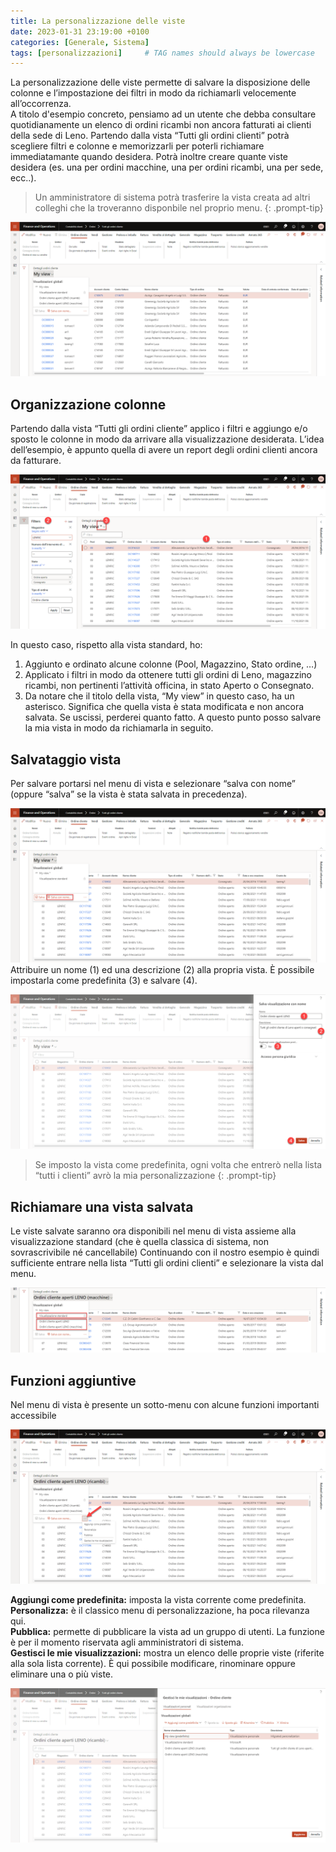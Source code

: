 ```yaml
---
title: La personalizzazione delle viste
date: 2023-01-31 23:19:00 +0100
categories: [Generale, Sistema]
tags: [personalizzazioni]     # TAG names should always be lowercase
---
```


La personalizzazione delle viste permette di salvare la disposizione delle colonne e l’impostazione dei filtri in modo da richiamarli velocemente all’occorrenza.  
A titolo d'esempio concreto, pensiamo ad un utente che debba consultare quotidianamente un elenco di ordini ricambi non ancora fatturati ai clienti della sede di Leno. 
Partendo dalla vista “Tutti gli ordini clienti” potrà scegliere filtri e colonne e memorizzarli per poterli richiamare immediatamante quando desidera.
Potrà inoltre creare quante viste desidera (es. una per ordini macchine, una per ordini ricambi, una per sede, ecc..).  

> Un amministratore di sistema potrà trasferire la vista creata ad altri colleghi che la troveranno disponbile nel proprio menu.
{: .prompt-tip}

![01](/assets/img/01/personalizzazione01.png)

## Organizzazione colonne 

Partendo dalla vista “Tutti gli ordini cliente” applico i filtri e aggiungo e/o sposto le colonne in modo da arrivare alla visualizzazione desiderata.
L’idea dell’esempio, è appunto quella di avere un report degli ordini clienti ancora da fatturare.

![02](/assets/img/01/personalizzazione02.png)

In questo caso, rispetto alla vista standard, ho:
1. Aggiunto e ordinato alcune colonne (Pool, Magazzino, Stato ordine, …)
2. Applicato i filtri in modo da ottenere tutti gli ordini di Leno, magazzino ricambi, non pertinenti l’attività officina, in stato Aperto o Consegnato. 
3.  Da notare che il titolo della vista, “My view” in questo caso, ha un asterisco. Significa che quella vista è stata modificata e non ancora salvata. Se uscissi, perderei quanto fatto. 
A questo punto posso salvare la mia vista in modo da richiamarla in seguito.

## Salvataggio vista
Per salvare portarsi nel menu di vista e selezionare “salva con nome” (oppure “salva” se la vista è stata salvata in precedenza).

![02](/assets/img/01/personalizzazione03.png)
<br>
Attribuire un nome (1) ed una descrizione (2) alla propria vista. È possibile impostarla come predefinita (3) e salvare (4).

![02](/assets/img/01/personalizzazione04.png)
<br>
> Se imposto la vista come predefinita, ogni volta che entrerò nella lista “tutti i clienti” avrò la mia personalizzazione
{: .prompt-tip}

## Richiamare una vista salvata  
Le viste salvate saranno ora disponibili nel menu di vista assieme alla visualizzazione standard (che è quella classica di sistema, non sovrascrivibile né cancellabile)
Continuando con il nostro esempio è quindi sufficiente entrare nella lista “Tutti gli ordini clienti” e selezionare la vista dal menu.

![02](/assets/img/01/personalizzazione05.png)
<br>

## Funzioni aggiuntive
Nel menu di vista è presente un sotto-menu con alcune funzioni importanti accessibile

![02](/assets/img/01/personalizzazione07.png)
<br>

**Aggiungi come predefinita:** imposta la vista corrente come predefinita.  
**Personalizza:** 	è il classico menu di personalizzazione, ha poca rilevanza qui.  
**Pubblica:** permette di pubblicare la vista ad un gruppo di utenti. La funzione è per il momento riservata agli amministratori di sistema.  
**Gestisci le mie visualizzazioni:** mostra un elenco delle proprie viste (riferite alla sola lista corrente). È qui possibile modificare, rinominare oppure eliminare una o più viste.  

![02](/assets/img/01/personalizzazione09.png)
<br>
